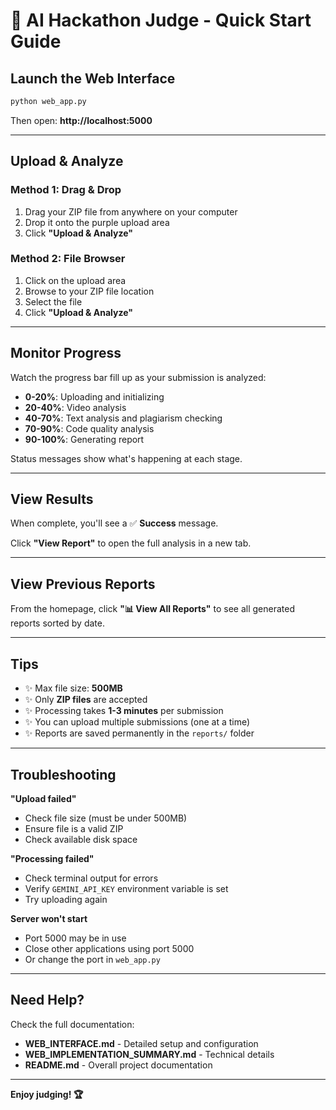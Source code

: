 # 🚀 AI Hackathon Judge - Quick Start Guide

## Launch the Web Interface

```bash
python web_app.py
```

Then open: **http://localhost:5000**

---

## Upload & Analyze

### Method 1: Drag & Drop
1. Drag your ZIP file from anywhere on your computer
2. Drop it onto the purple upload area
3. Click **"Upload & Analyze"**

### Method 2: File Browser
1. Click on the upload area
2. Browse to your ZIP file location
3. Select the file
4. Click **"Upload & Analyze"**

---

## Monitor Progress

Watch the progress bar fill up as your submission is analyzed:
- **0-20%**: Uploading and initializing
- **20-40%**: Video analysis
- **40-70%**: Text analysis and plagiarism checking
- **70-90%**: Code quality analysis
- **90-100%**: Generating report

Status messages show what's happening at each stage.

---

## View Results

When complete, you'll see a ✅ **Success** message.

Click **"View Report"** to open the full analysis in a new tab.

---

## View Previous Reports

From the homepage, click **"📊 View All Reports"** to see all generated reports sorted by date.

---

## Tips

- ✨ Max file size: **500MB**
- ✨ Only **ZIP files** are accepted
- ✨ Processing takes **1-3 minutes** per submission
- ✨ You can upload multiple submissions (one at a time)
- ✨ Reports are saved permanently in the `reports/` folder

---

## Troubleshooting

**"Upload failed"**
- Check file size (must be under 500MB)
- Ensure file is a valid ZIP
- Check available disk space

**"Processing failed"**
- Check terminal output for errors
- Verify `GEMINI_API_KEY` environment variable is set
- Try uploading again

**Server won't start**
- Port 5000 may be in use
- Close other applications using port 5000
- Or change the port in `web_app.py`

---

## Need Help?

Check the full documentation:
- **WEB_INTERFACE.md** - Detailed setup and configuration
- **WEB_IMPLEMENTATION_SUMMARY.md** - Technical details
- **README.md** - Overall project documentation

---

**Enjoy judging! 🏆**
